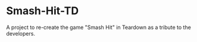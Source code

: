 # Smash-Hit-TD
A project to re-create the game "Smash Hit" in Teardown as a tribute to the developers.
